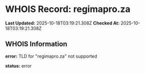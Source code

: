 # WHOIS Record: regimapro.za

**Last Updated:** 2025-10-18T03:19:21.308Z
**Checked At:** 2025-10-18T03:19:21.308Z

## WHOIS Information

**error:** TLD for "regimapro.za" not supported

**status:** error

